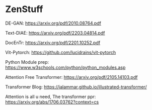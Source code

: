 # ZenStuff



DE-GAN: https://arxiv.org/pdf/2010.08764.pdf

Text-DIAE: https://arxiv.org/pdf/2203.04814.pdf

DocEnTr: https://arxiv.org/pdf/2201.10252.pdf

Vit-Pytorch: https://github.com/lucidrains/vit-pytorch

Python Module prep: https://www.w3schools.com/python/python_modules.asp

Attention Free Transformer: https://arxiv.org/pdf/2105.14103.pdf

Transformer Blog: https://jalammar.github.io/illustrated-transformer/

Attention is all u need, The transformer ppr: https://arxiv.org/abs/1706.03762?context=cs




